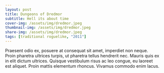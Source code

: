 ```yaml
---
layout: post
title: Dungeons of Dredmor
subtitle: Hell its about time
cover-img: /assets/img/dredmor.jpeg
thumbnail-img: /assets/img/dredmor.jpeg
share-img: /assets/img/dredmor.jpeg
tags: [traditional roguelike, "2011"]
---
```


Praesent odio ex, posuere at consequat sit amet, imperdiet non neque. Proin pharetra ultrices turpis, ut pharetra tellus hendrerit nec. Mauris quis ex in elit dictum ultrices. Quisque vestibulum risus ac leo congue, eu laoreet est aliquet. Proin mattis elementum rhoncus. Vivamus commodo enim lacus. 

